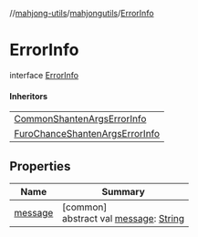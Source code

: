 //[mahjong-utils](../../../index.md)/[mahjongutils](../index.md)/[ErrorInfo](index.md)

# ErrorInfo

interface [ErrorInfo](index.md)

#### Inheritors

| |
|---|
| [CommonShantenArgsErrorInfo](../../mahjongutils.shanten/-common-shanten-args-error-info/index.md) |
| [FuroChanceShantenArgsErrorInfo](../../mahjongutils.shanten/-furo-chance-shanten-args-error-info/index.md) |

## Properties

| Name | Summary |
|---|---|
| [message](message.md) | [common]<br>abstract val [message](message.md): [String](https://kotlinlang.org/api/latest/jvm/stdlib/kotlin/-string/index.html) |
